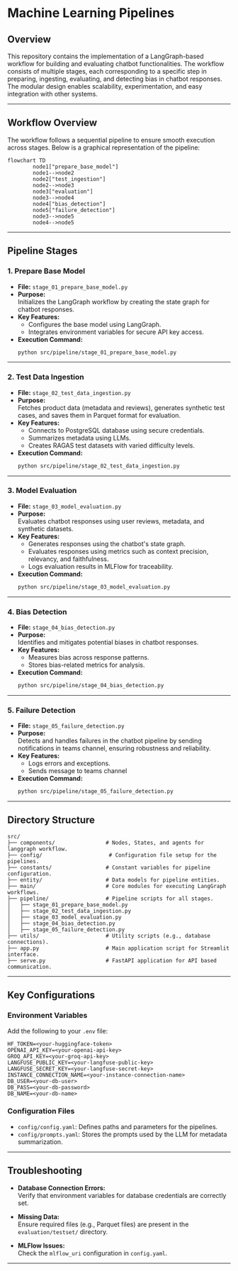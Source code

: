 # Machine Learning Pipelines

## Overview

This repository contains the implementation of a LangGraph-based workflow for building and evaluating chatbot functionalities. The workflow consists of multiple stages, each corresponding to a specific step in preparing, ingesting, evaluating, and detecting bias in chatbot responses. The modular design enables scalability, experimentation, and easy integration with other systems.

---

## Workflow Overview

The workflow follows a sequential pipeline to ensure smooth execution across stages. Below is a graphical representation of the pipeline:

```mermaid
flowchart TD
        node1["prepare_base_model"]
        node1-->node2
        node2["test_ingestion"]
        node2-->node3
        node3["evaluation"]
        node3-->node4
        node4["bias_detection"]
        node5["failure_detection"]
        node3-->node5
        node4-->node5
```

---

## Pipeline Stages

### 1. **Prepare Base Model**
- **File:** `stage_01_prepare_base_model.py`
- **Purpose:**  
  Initializes the LangGraph workflow by creating the state graph for chatbot responses.
- **Key Features:**
  - Configures the base model using LangGraph.
  - Integrates environment variables for secure API key access.
- **Execution Command:**
  ```bash
  python src/pipeline/stage_01_prepare_base_model.py
  ```

---

### 2. **Test Data Ingestion**
- **File:** `stage_02_test_data_ingestion.py`
- **Purpose:**  
  Fetches product data (metadata and reviews), generates synthetic test cases, and saves them in Parquet format for evaluation.
- **Key Features:**
  - Connects to PostgreSQL database using secure credentials.
  - Summarizes metadata using LLMs.
  - Creates RAGAS test datasets with varied difficulty levels.
- **Execution Command:**
  ```bash
  python src/pipeline/stage_02_test_data_ingestion.py
  ```

---

### 3. **Model Evaluation**
- **File:** `stage_03_model_evaluation.py`
- **Purpose:**  
  Evaluates chatbot responses using user reviews, metadata, and synthetic datasets.
- **Key Features:**
  - Generates responses using the chatbot's state graph.
  - Evaluates responses using metrics such as context precision, relevancy, and faithfulness.
  - Logs evaluation results in MLFlow for traceability.
- **Execution Command:**
  ```bash
  python src/pipeline/stage_03_model_evaluation.py
  ```

---

### 4. **Bias Detection**
- **File:** `stage_04_bias_detection.py`
- **Purpose:**  
  Identifies and mitigates potential biases in chatbot responses.
- **Key Features:**
  - Measures bias across response patterns.
  - Stores bias-related metrics for analysis.
- **Execution Command:**
  ```bash
  python src/pipeline/stage_04_bias_detection.py
  ```

---

### 5. **Failure Detection**
- **File:** `stage_05_failure_detection.py`
- **Purpose:**  
  Detects and handles failures in the chatbot pipeline by sending notifications in teams channel, ensuring robustness and reliability.
- **Key Features:**
  - Logs errors and exceptions.
  - Sends message to teams channel
- **Execution Command:**
  ```bash
  python src/pipeline/stage_05_failure_detection.py
  ```

---

## Directory Structure

```
src/
├── components/                # Nodes, States, and agents for langgraph workflow.
├── config/                     # Configuration file setup for the pipelines.
├── constants/                 # Constant variables for pipeline configuration.
├── entity/                    # Data models for pipeline entities.
├── main/                      # Core modules for executing LangGraph workflows.
├── pipeline/                  # Pipeline scripts for all stages.
│   ├── stage_01_prepare_base_model.py
│   ├── stage_02_test_data_ingestion.py
│   ├── stage_03_model_evaluation.py
│   ├── stage_04_bias_detection.py
│   ├── stage_05_failure_detection.py
├── utils/                     # Utility scripts (e.g., database connections).
├── app.py                     # Main application script for Streamlit interface.
├── serve.py                   # FastAPI application for API based communication.
```

---

## Key Configurations

### Environment Variables
Add the following to your `.env` file:
```
HF_TOKEN=<your-huggingface-token>
OPENAI_API_KEY=<your-openai-api-key>
GROQ_API_KEY=<your-groq-api-key>
LANGFUSE_PUBLIC_KEY=<your-langfuse-public-key>
LANGFUSE_SECRET_KEY=<your-langfuse-secret-key>
INSTANCE_CONNECTION_NAME=<your-instance-connection-name>
DB_USER=<your-db-user>
DB_PASS=<your-db-password>
DB_NAME=<your-db-name>
```

### Configuration Files
- `config/config.yaml`: Defines paths and parameters for the pipelines.
- `config/prompts.yaml`: Stores the prompts used by the LLM for metadata summarization.

---

## Troubleshooting

- **Database Connection Errors:**  
  Verify that environment variables for database credentials are correctly set.

- **Missing Data:**  
  Ensure required files (e.g., Parquet files) are present in the `evaluation/testset/` directory.

- **MLFlow Issues:**  
  Check the `mlflow_uri` configuration in `config.yaml`.

---
